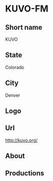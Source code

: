 # KUVO-FM

## Short name

KUVO

## State

Colorado

## City

Denver

## Logo



## Url

http://kuvo.org/

## About



## Productions


